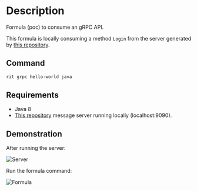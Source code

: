 # Description

Formula (poc) to consume an gRPC API.

This formula is locally consuming a method `Login` from the server generated by [this repository](https://github.com/GuillaumeFalourd/poc-grpc-java-maven).

## Command

```bash
rit grpc hello-world java
```

## Requirements

- Java 8
- [This repository](https://github.com/GuillaumeFalourd/poc-grpc-java-maven) message server running locally (localhost:9090).

## Demonstration

After running the server:

![Server](https://user-images.githubusercontent.com/22433243/128185778-5c57301d-3ef5-435b-a592-9e1fb57caed1.png)

Run the formula command:

![Formula](https://user-images.githubusercontent.com/22433243/128185806-e2a02aa8-6d86-4de2-97cf-37314d00eb59.png)
